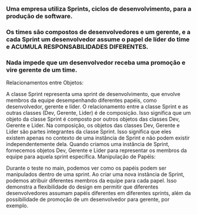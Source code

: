 ### Uma empresa utiliza Sprints, ciclos de desenvolvimento, para a produção de software.
### Os times são compostos de desenvolvedores e um gerente, e a cada Sprint um desenvolvedor assume o papel de líder do time e ACUMULA RESPONSABILIDADES DIFERENTES.
### Nada impede que um desenvolvedor receba uma promoção e vire gerente de um time.


Relacionamentos entre Objetos:

A classe Sprint representa uma sprint de desenvolvimento, que envolve membros da equipe desempenhando diferentes papéis, como desenvolvedor, gerente e líder.
O relacionamento entre a classe Sprint e as outras classes (Dev, Gerente, Lider) é de composição. Isso significa que um objeto da classe Sprint é composto por outros objetos das classes Dev, Gerente e Lider.
Na composição, os objetos das classes Dev, Gerente e Lider são partes integrantes da classe Sprint. Isso significa que eles existem apenas no contexto de uma instância de Sprint e não podem existir independentemente dela.
Quando criamos uma instância de Sprint, fornecemos objetos Dev, Gerente e Lider para representar os membros da equipe para aquela sprint específica.
Manipulação de Papéis:

Durante o teste no main, podemos ver como os papéis podem ser manipulados dentro de uma sprint. Ao criar uma nova instância de Sprint, podemos atribuir diferentes membros da equipe para cada papel.
Isso demonstra a flexibilidade do design em permitir que diferentes desenvolvedores assumam papéis diferentes em diferentes sprints, além da possibilidade de promoção de um desenvolvedor para gerente, por exemplo.
